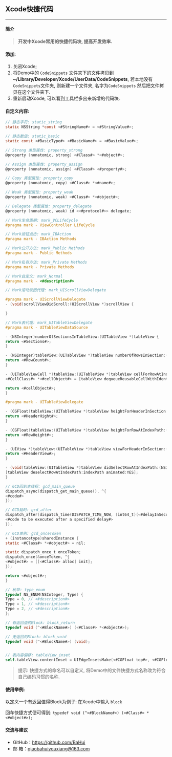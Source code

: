 ## Xcode快捷代码

----------

#### 简介
>   **开发中Xcode常用的快捷代码块, 提高开发效率.** 

#### 添加:  
1. 关闭Xcode;
2. 将Demo中的 `CodeSnippets` 文件夹下的文件拷贝到 **~/Library/Developer/Xcode/UserData/CodeSnippets**, 若本地没有`CodeSnippets`文件夹,  则新建一个文件夹, 名字为`CodeSnippets` 然后把文件拷贝在这个文件夹下.
3. 重新启动Xcode, 可以看到工具栏多出来新增的代码块.

#### 自定义内容:  
```objectivec
// 静态字符: static_string
static NSString *const <#StringName#> = <#StringValue#>;

// 静态数值: static_basic
static const <#BasicType#> <#BasicName#> = <#BasicValue#>;
```
```objectivec
// Strong 类型属性: property_strong
@property (nonatomic, strong) <#Class#> *<#object#>;

// Assign 类型属性: property_assign
@property (nonatomic, assign) <#Class#> <#property#>;

// Copy 类型属性: property_copy
@property (nonatomic, copy) <#Class#> *<#name#>;

// Weak 类型属性: property_weak
@property (nonatomic, weak) <#Class#> *<#object#>;

// Delegate 类型属性: property_delegate
@property (nonatomic, weak) id <<#protocol#>> delegate;
```

```objectivec
// Mark生命周期: mark_VCLifeCycle
#pragma mark - ViewController LifeCycle

// Mark按钮点击: mark_IBAction
#pragma mark - IBAction Methods

// Mark公开方法: mark_Public Methods
#pragma mark - Public Methods

// Mark私有方法: mark_Private Methods
#pragma mark - Private Methods

// Mark自定义: mark_Normal
#pragma mark - <#description#>

// Mark滚动视图代理: mark_UIScrollViewDelegate

#pragma mark - UIScrollViewDelegate
- (void)scrollViewDidScroll:(UIScrollView *)scrollView {

}

// Mark表代理: mark_UITableViewDelegate
#pragma mark - UITableViewDataSource

- (NSInteger)numberOfSectionsInTableView:(UITableView *)tableView {
return <#Sections#>;
}

- (NSInteger)tableView:(UITableView *)tableView numberOfRowsInSection:(NSInteger)section {
return <#RowCount#>;
}

- (UITableViewCell *)tableView:(UITableView *)tableView cellForRowAtIndexPath:(NSIndexPath *)indexPath {
<#CellClass#> *<#cellObject#> = [tableView dequeueReusableCellWithIdentifier:<#CellIdentifier#> forIndexPath:indexPath];

return <#cellObject#>;
}

#pragma mark - UITableViewDelegate

- (CGFloat)tableView:(UITableView *)tableView heightForHeaderInSection:(NSInteger)section {
return <#HeaderHight#>;
}

- (CGFloat)tableView:(UITableView *)tableView heightForRowAtIndexPath:(NSIndexPath *)indexPath {
return <#RowHeight#>;
}

- (UIView *)tableView:(UITableView *)tableView viewForHeaderInSection:(NSInteger)section {
return <#HeaderView#>;
}

- (void)tableView:(UITableView *)tableView didSelectRowAtIndexPath:(NSIndexPath *)indexPath {
[tableView deselectRowAtIndexPath:indexPath animated:YES];
}
```

```objectivec
// GCD回到主线程: gcd_main_queue
dispatch_async(dispatch_get_main_queue(), ^{
<#code#>
});

// GCD延时: gcd_after
dispatch_after(dispatch_time(DISPATCH_TIME_NOW, (int64_t)(<#delayInSeconds#> * NSEC_PER_SEC)), dispatch_get_main_queue(), ^{
<#code to be executed after a specified delay#>
});

// GCD单例: gcd_onceToken
+ (instancetype)sharedInstance {
static <#Class#> *<#object#> = nil;

static dispatch_once_t onceToken;
dispatch_once(&onceToken, ^{
<#object#> = [[<#Class#> alloc] init];
});

return <#object#>;
}
```
```objectivec
// 枚举: type_enum
typedef NS_ENUM(NSInteger, Type) {
Type = 0, // <#description#>
Type = 1, // <#description#>
Type = 2, // <#description#>
};

// 有返回值的Block: block_return
typedef void (^<#BlockName#>) (<#Class#> *<#object#>);

// 无返回的Block: block_void
typedef void (^<#BlockName#>) (void);


// 表内容偏移: tableView_inset
self.tableView.contentInset = UIEdgeInsetsMake(<#CGFloat top#>, <#CGFloat left#>, <#CGFloat bottom#>, <#CGFloat right#>);

```

> 提示: 快捷方式的命名可以自定义,  将Demo中的文件快捷方式名称改为符合自己编码习惯的名称. 

#### 使用举例:
以定义一个有返回值得Block为例子:
在Xcode中输入 `block`

回车快捷方式便可得到:
`typedef void (^<#BlockName#>) (<#Class#> *<#object#>);`


#### 交流与建议
- GitHub：<https://github.com/BaHui>
- 邮  箱：<qiaobahuiyouxiang@163.com>
